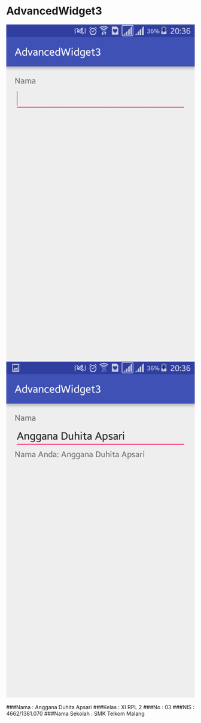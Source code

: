 # AdvancedWidget3

![screenshot1](https://github.com/Angganada/AdvancedWidget3/blob/master/aw3.png)
![screenshot2](https://github.com/Angganada/AdvancedWidget3/blob/master/aw3-.png)

###Nama  : Anggana Duhita Apsari
###Kelas : XI RPL 2
###No    : 03
###NIS   : 4662/1381.070
###Nama Sekolah  : SMK Telkom Malang

